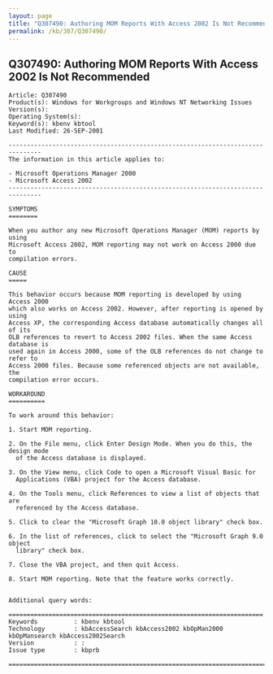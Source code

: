 ```yaml
---
layout: page
title: "Q307490: Authoring MOM Reports With Access 2002 Is Not Recommended"
permalink: /kb/307/Q307490/
---
```


## Q307490: Authoring MOM Reports With Access 2002 Is Not Recommended

	Article: Q307490
	Product(s): Windows for Workgroups and Windows NT Networking Issues
	Version(s): 
	Operating System(s): 
	Keyword(s): kbenv kbtool
	Last Modified: 26-SEP-2001
	
	-------------------------------------------------------------------------------
	The information in this article applies to:
	
	- Microsoft Operations Manager 2000 
	- Microsoft Access 2002 
	-------------------------------------------------------------------------------
	
	SYMPTOMS
	========
	
	When you author any new Microsoft Operations Manager (MOM) reports by using
	Microsoft Access 2002, MOM reporting may not work on Access 2000 due to
	compilation errors.
	
	CAUSE
	=====
	
	This behavior occurs because MOM reporting is developed by using Access 2000
	which also works on Access 2002. However, after reporting is opened by using
	Access XP, the corresponding Access database automatically changes all of its
	OLB references to revert to Access 2002 files. When the same Access database is
	used again in Access 2000, some of the OLB references do not change to refer to
	Access 2000 files. Because some referenced objects are not available, the
	compilation error occurs.
	
	WORKAROUND
	==========
	
	To work around this behavior:
	
	1. Start MOM reporting.
	
	2. On the File menu, click Enter Design Mode. When you do this, the design mode
	  of the Access database is displayed.
	
	3. On the View menu, click Code to open a Microsoft Visual Basic for
	  Applications (VBA) project for the Access database.
	
	4. On the Tools menu, click References to view a list of objects that are
	  referenced by the Access database.
	
	5. Click to clear the "Microsoft Graph 10.0 object library" check box.
	
	6. In the list of references, click to select the "Microsoft Graph 9.0 object
	  library" check box.
	
	7. Close the VBA project, and then quit Access.
	
	8. Start MOM reporting. Note that the feature works correctly.
	
	
	Additional query words:
	
	======================================================================
	Keywords          : kbenv kbtool 
	Technology        : kbAccessSearch kbAccess2002 kbOpMan2000 kbOpMansearch kbAccess2002Search
	Version           : :
	Issue type        : kbprb
	
	=============================================================================
	
